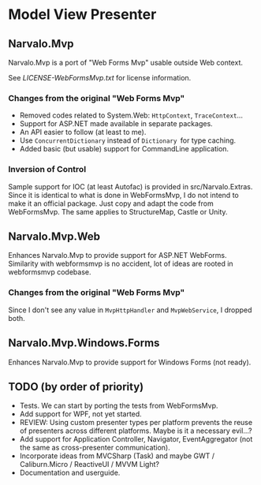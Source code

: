 ﻿Model View Presenter
====================

Narvalo.Mvp
-----------

Narvalo.Mvp is a port of "Web Forms Mvp" usable outside Web context.

See _LICENSE-WebFormsMvp.txt_ for license information.

### Changes from the original "Web Forms Mvp"

- Removed codes related to System.Web: `HttpContext`, `TraceContext`...
- Support for ASP.NET made available in separate packages.
- An API easier to follow (at least to me).
- Use `ConcurrentDictionary` instead of `Dictionary `for type caching.
- Added basic (but usable) support for CommandLine application.

### Inversion of Control

Sample support for IOC (at least Autofac) is provided in src/Narvalo.Extras.
Since it is identical to what is done in WebFormsMvp, I do not intend to make
it an official package. Just copy and adapt the code from WebFormsMvp.
The same applies to StructureMap, Castle or Unity.

Narvalo.Mvp.Web
---------------

Enhances Narvalo.Mvp to provide support for ASP.NET WebForms.
Similarity with webformsmvp is no accident, lot of ideas are rooted in
webformsmvp codebase.

### Changes from the original "Web Forms Mvp"

Since I don't see any value in `MvpHttpHandler` and `MvpWebService`,
I dropped both.

Narvalo.Mvp.Windows.Forms
-------------------------

Enhances Narvalo.Mvp to provide support for Windows Forms (not ready).

TODO (by order of priority)
---------------------------

- Tests. We can start by porting the tests from WebFormsMvp.
- Add support for WPF, not yet started.
- REVIEW: Using custom presenter types per platform prevents the reuse
  of presenters across different platforms. Maybe is it a necessary evil...?
- Add support for Application Controller, Navigator, EventAggregator
 (not the same as cross-presenter communication).
- Incorporate ideas from MVCSharp (Task) and maybe GWT / Caliburn.Micro
  / ReactiveUI / MVVM Light?
- Documentation and userguide.

